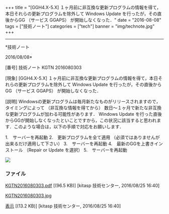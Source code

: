﻿+++
title = "[GGH4.X-5.X] １ヶ月前に非互換な更新プログラムの情報を得て，本日それらの更新プログラムを除外して Windows Update を行ったが，その直後からGG （サービス GGAPS） が開始しなくなった．"
date = "2016-08-08"
tags = ["技術ノート"]
categories = ["tech"]
banner = "img/technote.jpg"
+++

-----------------------------------------------------------------------------------------------------------------------------

*技術ノート

2016/08/08*


[番号]
技術ノート KGTN 2016080303

[現象]
[GGH4.X-5.X]
１ヶ月前に非互換な更新プログラムの情報を得て，本日それらの更新プログラムを除外して
Windows Update を行ったが，その直後からGG （サービス GGAPS）
が開始しなくなった．

[説明]
Windowsの更新プログラムは毎月新たなものがリリースされますので，タイミングによって
（非互換な情報を得てから）
数日～１ヶ月で新たな非互換な更新プログラムが加わる可能性があります．
Windows Update
を行った直後からGGが開始しなくなったといことですから，この状況に該当すると思われます．このような場合は，以下の手順で対応をお願いします．

1.　サーバーを再起動
2.　更新プログラムを全て適用
（必須ではありませんが出来るだけ適用して下さい）
3.　サーバーを再起動
4.　最新のGGを上書きインストール （Repair or Update を選択）
5.　サーバーを再起動

![](http://techreport.kitasp.net/attachments/download/2927/KGTN2016080303.jpg)


### ファイル

 
 


[KGTN2016080303.pdf](http://techreport.kitasp.net/attachments/download/2926/KGTN2016080303.pdf)
 [(96.5 KB)] [kitasp 技術センター, 2016/08/25
16:40]

[KGTN2016080303.jpg](http://techreport.kitasp.net/attachments/download/2927/KGTN2016080303.jpg)

[表示](http://techreport.kitasp.net/attachments/2927/KGTN2016080303.jpg "表示")
 [(13.2 KB)] [kitasp 技術センター, 2016/08/25
16:40]


 


 

